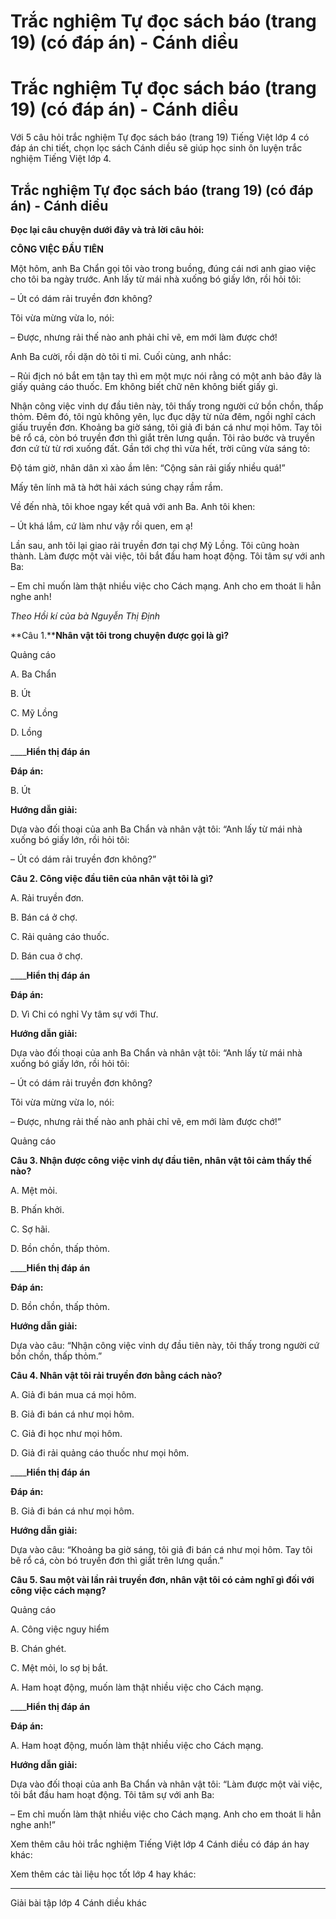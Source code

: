 # Trắc nghiệm Tự đọc sách báo (trang 19) (có đáp án) - Cánh diều

# Trắc nghiệm Tự đọc sách báo (trang 19) (có đáp án) - Cánh diều

Với 5 câu hỏi trắc nghiệm Tự đọc sách báo (trang 19) Tiếng Việt lớp 4 có đáp án chi tiết, chọn lọc sách Cánh diều sẽ giúp học sinh ôn luyện trắc nghiệm Tiếng Việt lớp 4.

## Trắc nghiệm Tự đọc sách báo (trang 19) (có đáp án) - Cánh diều

**Đọc lại câu chuyện dưới đây và trả lời câu hỏi:**

**CÔNG VIỆC ĐẦU TIÊN**

Một hôm, anh Ba Chẩn gọi tôi vào trong buồng, đúng cái nơi anh giao việc cho tôi ba ngày trước. Anh lấy từ mái nhà xuống bó giấy lớn, rồi hỏi tôi:

– Út có dám rải truyền đơn không?

Tôi vừa mừng vừa lo, nói:

– Được, nhưng rải thế nào anh phải chỉ vẽ, em mới làm được chớ!

Anh Ba cười, rồi dặn dò tôi tỉ mỉ. Cuối cùng, anh nhắc:

– Rủi địch nó bắt em tận tay thì em một mực nói rằng có một anh bảo đây là giấy quảng cáo thuốc. Em không biết chữ nên không biết giấy gì.

Nhận công việc vinh dự đầu tiên này, tôi thấy trong người cứ bồn chồn, thấp thỏm. Đêm đó, tôi ngủ không yên, lục đục dậy từ nửa đêm, ngồi nghĩ cách giấu truyền đơn. Khoảng ba giờ sáng, tôi giả đi bán cá như mọi hôm. Tay tôi bê rổ cá, còn bó truyền đơn thì giắt trên lưng quần. Tôi rảo bước và truyền đơn cứ từ từ rơi xuống đất. Gần tới chợ thì vừa hết, trời cũng vừa sáng tỏ:

Độ tám giờ, nhân dân xì xào ầm lên: “Cộng sản rải giấy nhiều quá!”

Mấy tên lính mã tà hớt hải xách súng chạy rầm rầm.

Về đến nhà, tôi khoe ngay kết quả với anh Ba. Anh tôi khen:

– Út khá lắm, cứ làm như vậy rồi quen, em ạ!

Lần sau, anh tôi lại giao rải truyền đơn tại chợ Mỹ Lồng. Tôi cũng hoàn thành. Làm được một vài việc, tôi bắt đầu ham hoạt động. Tôi tâm sự với anh Ba:

– Em chỉ muốn làm thật nhiều việc cho Cách mạng. Anh cho em thoát li hẳn nghe anh!

_Theo Hồi kí của bà Nguyễn Thị Định_

**Câu 1.****Nhân vật tôi trong chuyện được gọi là gì?**

Quảng cáo

A. Ba Chẩn

B. Út

C. Mỹ Lồng

D. Lồng

____**Hiển thị đáp án**

**Đáp án:**

B. Út

**Hướng dẫn giải:**

Dựa vào đối thoại của anh Ba Chẩn và nhân vật tôi: “Anh lấy từ mái nhà xuống bó giấy lớn, rồi hỏi tôi:

– Út có dám rải truyền đơn không?”

**Câu 2. Công việc đầu tiên của nhân vật tôi là gì?**

A. Rải truyền đơn.

B. Bán cá ở chợ.

C. Rải quảng cáo thuốc.

D. Bán cua ở chợ.

____**Hiển thị đáp án**

**Đáp án:**

D. Vì Chi có nghỉ Vy tâm sự với Thư.

**Hướng dẫn giải:**

Dựa vào đối thoại của anh Ba Chẩn và nhân vật tôi: “Anh lấy từ mái nhà xuống bó giấy lớn, rồi hỏi tôi:

– Út có dám rải truyền đơn không? 

Tôi vừa mừng vừa lo, nói:

– Được, nhưng rải thế nào anh phải chỉ vẽ, em mới làm được chớ!”

Quảng cáo

**Câu 3. Nhận được công việc vinh dự đầu tiên, nhân vật tôi cảm thấy thế nào?**

A. Mệt mỏi.

B. Phấn khởi.

C. Sợ hãi.

D. Bồn chồn, thấp thỏm.

____**Hiển thị đáp án**

**Đáp án:**

D. Bồn chồn, thấp thỏm.

**Hướng dẫn giải:**

Dựa vào câu: “Nhận công việc vinh dự đầu tiên này, tôi thấy trong người cứ bồn chồn, thấp thỏm.”

**Câu 4. Nhân vật tôi rải truyền đơn bằng cách nào?**

A. Giả đi bán mua cá mọi hôm.

B. Giả đi bán cá như mọi hôm.

C. Giả đi học như mọi hôm.

D. Giả đi rải quảng cáo thuốc như mọi hôm.

____**Hiển thị đáp án**

**Đáp án:**

B. Giả đi bán cá như mọi hôm.

**Hướng dẫn giải:**

Dựa vào câu: “Khoảng ba giờ sáng, tôi giả đi bán cá như mọi hôm. Tay tôi bê rổ cá, còn bó truyền đơn thì giắt trên lưng quần.”

**Câu 5. Sau một vài lần rải truyền đơn, nhân vật tôi có cảm nghĩ gì đối với công việc cách mạng?**

Quảng cáo

A. Công việc nguy hiểm

B. Chán ghét.

C. Mệt mỏi, lo sợ bị bắt.

A. Ham hoạt động, muốn làm thật nhiều việc cho Cách mạng.

____**Hiển thị đáp án**

**Đáp án:**

A. Ham hoạt động, muốn làm thật nhiều việc cho Cách mạng.

**Hướng dẫn giải:**

Dựa vào đối thoại của anh Ba Chẩn và nhân vật tôi: “Làm được một vài việc, tôi bắt đầu ham hoạt động. Tôi tâm sự với anh Ba:

– Em chỉ muốn làm thật nhiều việc cho Cách mạng. Anh cho em thoát li hẳn nghe anh!”

Xem thêm câu hỏi trắc nghiệm Tiếng Việt lớp 4 Cánh diều có đáp án hay khác:

Xem thêm các tài liệu học tốt lớp 4 hay khác:

* * *

Giải bài tập lớp 4 Cánh diều khác
